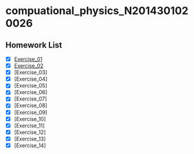 # compuational_physics_N2014301020026
Homework List
----
- [x] [Exercise_01](https://github.com/CornChen/computational_physics_N2014301020026.git)<br>
- [x] [Exercise_02](https://github.com/CornChen/computational_physics_N2014301020026/blob/master/chenyukun.py)
- [x] [Exercise_03]
- [x] [Exercise_04]
- [x] [Exercise_05]
- [x] [Exercise_06]
- [x] [Exercise_07]
- [x] [Exercise_08]
- [x] [Exercise_09]
- [x] [Exercise_10]
- [x] [Exercise_11]
- [x] [Exercise_12]
- [x] [Exercise_13]
- [x] [Exercise_14]
